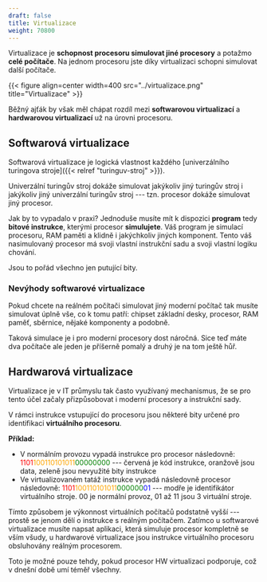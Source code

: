 ```yaml
---
draft: false
title: Virtualizace
weight: 70800
---
```


Virtualizace je **schopnost procesoru simulovat jiné procesory** a potažmo **celé počítače**. Na jednom procesoru jste díky virtualizaci schopni simulovat další počítače. 

{{< figure align=center width=400 src="../virtualizace.png" title="Virtualizace" >}}

Běžný ajťák by však měl chápat rozdíl mezi **softwarovou virtualizací** a **hardwarovou virtualizací** už na úrovni procesoru.

## Softwarová virtualizace

Softwarová virtualizace je logická vlastnost každého [univerzálního turingova stroje]({{< relref "turinguv-stroj" >}}). 

Univerzální turingův stroj dokáže simulovat jakýkoliv jiný turingův stroj i jakýkoliv jiný univerzální turingův stroj --- tzn. procesor dokáže simulovat jiný procesor. 

Jak by to vypadalo v praxi? Jednoduše musíte mít k dispozici **program** tedy **bitové instrukce**, kterými procesor **simulujete**. Váš program je simulací procesoru, RAM paměti a klidně i jakýchkoliv jiných komponent. Tento váš nasimulovaný procesor má svoji vlastní instrukční sadu a svoji vlastní logiku chování.

Jsou to pořád všechno jen putující bity. 

### Nevýhody softwarové virtualizace

Pokud chcete na reálném počítači simulovat jiný moderní počítač tak musíte simulovat úplně vše, co k tomu patří: chipset základní desky, procesor, RAM paměť, sběrnice, nějaké komponenty a podobně. 

Taková simulace je i pro moderní procesory dost náročná. Sice teď máte dva počítače ale jeden je příšerně pomalý a druhý je na tom ještě hůř. 

## Hardwarová virtualizace

Virtualizace je v IT průmyslu tak často využívaný mechanismus, že se pro tento účel začaly přizpůsobovat i moderní procesory a instrukční sady.

V rámci instrukce vstupující do procesoru jsou některé bity určené pro identifikaci **virtuálního procesoru**.

**Příklad:** 

- V normálním provozu vypadá instrukce pro procesor následovně: <span style="color:red">1101</span><span style="color:orange">100110101011</span><span style="color:green">00000000</span> --- červená je kód instrukce, oranžově jsou data, zeleně jsou nevyužité bity instrukce
- Ve virtualizovaném tatáž instrukce vypadá následovně procesor následovně: <span style="color:red">1101</span><span style="color:orange">100110101011</span><span style="color:green">000000</span><span style="color:blue">01</span> --- modře je identifikátor virtuálního stroje. 00 je normální provoz, 01 až 11 jsou 3 virtuální stroje.

Tímto způsobem je výkonnost virtuálních počítačů podstatně vyšší --- prostě se jenom dělí o instrukce s reálným počítačem. Zatímco u softwarové virtualizace musíte napsat aplikaci, která simuluje procesor kompletně se vším všudy, u hardwarové virtualizace jsou instrukce virtuálního procesoru obsluhovány reálným procesorem.

Toto je možné pouze tehdy, pokud procesor HW virtualizaci podporuje, což v dnešní době umí téměř všechny.